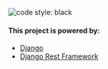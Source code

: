 ![code style: black](https://img.shields.io/badge/code%20style-black-000000.svg)

#### This project is powered by:

- [Django](https://www.djangoproject.com/)
- [Django Rest Framework](https://www.django-rest-framework.org/)